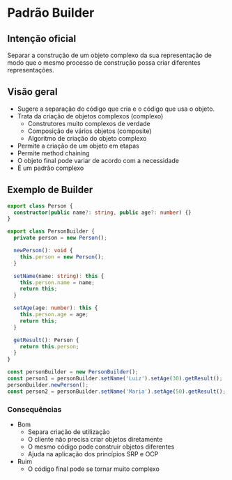# Padrão Builder

## Intenção oficial

Separar a construção de um objeto complexo da sua representação de modo que o mesmo processo de construção possa criar diferentes representações.

## Visão geral

- Sugere a separação do código que cria e o código que usa o objeto.
- Trata da criação de objetos complexos (complexo)
  - Construtores muito complexos de verdade
  - Composição de vários objetos (composite)
  - Algoritmo de criação do objeto complexo
- Permite a criação de um objeto em etapas
- Permite method chaining
- O objeto final pode variar de acordo com a necessidade
- É um padrão complexo

## Exemplo de Builder

```ts
export class Person {
  constructor(public name?: string, public age?: number) {}
}

export class PersonBuilder {
  private person = new Person();

  newPerson(): void {
    this.person = new Person();
  }

  setName(name: string): this {
    this.person.name = name;
    return this;
  }

  setAge(age: number): this {
    this.person.age = age;
    return this;
  }

  getResult(): Person {
    return this.person;
  }
}

const personBuilder = new PersonBuilder();
const person1 = personBuilder.setName('Luiz').setAge(30).getResult();
personBuilder.newPerson();
const person2 = personBuilder.setName('Maria').setAge(50).getResult();
```

### Consequências

- Bom
  - Separa criação de utilização
  - O cliente não precisa criar objetos diretamente
  - O mesmo código pode construir objetos diferentes
  - Ajuda na aplicação dos princípios SRP e OCP
- Ruim
  - O código final pode se tornar muito complexo
